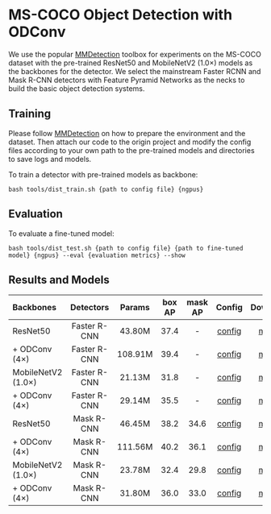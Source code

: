 # MS-COCO Object Detection with ODConv 

We use the popular [MMDetection](https://github.com/open-mmlab/mmdetection) toolbox for experiments on the MS-COCO dataset with the pre-trained ResNet50 and MobileNetV2 (1.0×) models as the backbones for the detector. We select the mainstream Faster RCNN and Mask R-CNN detectors with Feature Pyramid Networks as the necks to build the basic object detection systems.


## Training

Please follow [MMDetection](https://github.com/open-mmlab/mmdetection) on how to prepare the environment and the dataset. Then attach our code to the origin project and modify the config files according to your own path to the pre-trained models and directories to save logs and models.

To train a detector with pre-trained models as backbone:

```shell
bash tools/dist_train.sh {path to config file} {ngpus}
```


## Evaluation

To evaluate a fine-tuned model:
```shell
bash tools/dist_test.sh {path to config file} {path to fine-tuned model} {ngpus} --eval {evaluation metrics} --show
```


## Results and Models

| Backbones | Detectors | Params | box AP | mask AP | Config | Download |
|:--- |:---:|:---:|:---:|:---:|:---:|:---:|
| ResNet50 | Faster R-CNN | 43.80M | 37.4 | -   | [config](configs/odconv/faster_rcnn_r50_fpn_1x_coco.py) | [model](https://drive.google.com/file/d/1JoRu74q3qE_L3jCltN6Y_Z4M_Bvc-O9U/view?usp=sharing) |
| + ODConv (4×) | Faster R-CNN | 108.91M | 39.4 | -   | [config](configs/odconv/faster_rcnn_odconv4x_r50_fpn_1x_coco.py) | [model](https://drive.google.com/file/d/1fMHVWL6blFMw1ZzT35KPb1hnOYVy-8dH/view?usp=sharing) |
| MobileNetV2 (1.0×) | Faster R-CNN | 21.13M | 31.8 | -   | [config](configs/odconv/faster_rcnn_mobilenetv2_100_fpn_1x_coco.py) | [model](https://drive.google.com/file/d/1XMHmOg-CclIc9XiuEOod_3bnamRCBCOa/view?usp=sharing) |
| + ODConv (4×) | Faster R-CNN | 29.14M | 35.5 | -   | [config](configs/odconv/faster_rcnn_odconv4x_mobilenetv2_100_fpn_1x_coco.py) | [model](https://drive.google.com/file/d/1vWtQpQ-KK_-Tfr9vXOyVh2POWkhCpAvi/view?usp=sharing) |
| ResNet50 | Mask R-CNN | 46.45M | 38.2 | 34.6 | [config](configs/odconv/mask_rcnn_r50_fpn_1x_coco.py) | [model](https://drive.google.com/file/d/1dz7HecPGQBSCYUefCPo3acmh9K7g0H9P/view?usp=sharing) |
| + ODConv (4×) | Mask R-CNN | 111.56M | 40.2 | 36.1 | [config](configs/odconv/mask_rcnn_odconv4x_r50_fpn_1x_coco.py) | [model](https://drive.google.com/file/d/1NZKfB0dttJSmnlNbCVPc1OIIhkc2OjMe/view?usp=sharing) |
| MobileNetV2 (1.0×) | Mask R-CNN | 23.78M | 32.4 | 29.8 | [config](configs/odconv/mask_rcnn_mobilenetv2_100_fpn_1x_coco.py) | [model](https://drive.google.com/file/d/1OtZvIP-8ktdQsmI3Pss6PSEQvRh5NAgg/view?usp=sharing) |
| + ODConv (4×) | Mask R-CNN | 31.80M | 36.0 | 33.0 | [config](configs/odconv/mask_rcnn_odconv4x_mobilenetv2_100_fpn_1x_coco.py) | [model](https://drive.google.com/file/d/1p_gqy6xIquEZtu1TEuWKid-0gD2Jv2Z4/view?usp=sharing) |
